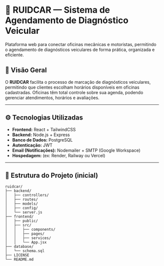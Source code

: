 # 🚗 RUIDCAR — Sistema de Agendamento de Diagnóstico Veicular

Plataforma web para conectar oficinas mecânicas e motoristas, permitindo o agendamento de diagnósticos veiculares de forma prática, organizada e eficiente.

## 📌 Visão Geral

O **RUIDCAR** facilita o processo de marcação de diagnósticos veiculares, permitindo que clientes escolham horários disponíveis em oficinas cadastradas. Oficinas têm total controle sobre sua agenda, podendo gerenciar atendimentos, horários e avaliações.

---

## ⚙️ Tecnologias Utilizadas

- **Frontend:** React + TailwindCSS
- **Backend:** Node.js + Express
- **Banco de Dados:** PostgreSQL
- **Autenticação:** JWT
- **Email (Notificações):** Nodemailer + SMTP (Google Workspace)
- **Hospedagem:** (ex: Render, Railway ou Vercel)

---

## 📁 Estrutura do Projeto (inicial)

```plaintext
ruidcar/
├── backend/
│   ├── controllers/
│   ├── routes/
│   ├── models/
│   ├── config/
│   └── server.js
├── frontend/
│   ├── public/
│   ├── src/
│   │   ├── components/
│   │   ├── pages/
│   │   ├── services/
│   │   └── App.jsx
├── database/
│   └── schema.sql
├── LICENSE
└── README.md
